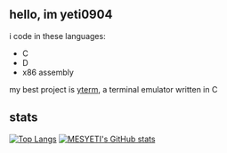 ## hello, im yeti0904


i code in these languages:
- C
- D
- x86 assembly

my best project is [yterm](https://github.com/yeti0904/yterm), a terminal emulator written in C

## stats
[![Top Langs](https://github-readme-stats.vercel.app/api/top-langs/?username=yeti0904&theme=gruvbox)](https://github.com/anuraghazra/github-readme-stats)
[![MESYETI's GitHub stats](https://github-readme-stats.vercel.app/api?username=yeti0904&show_icons=true&theme=gruvbox)](https://github.com/anuraghazra/github-readme-stats)
